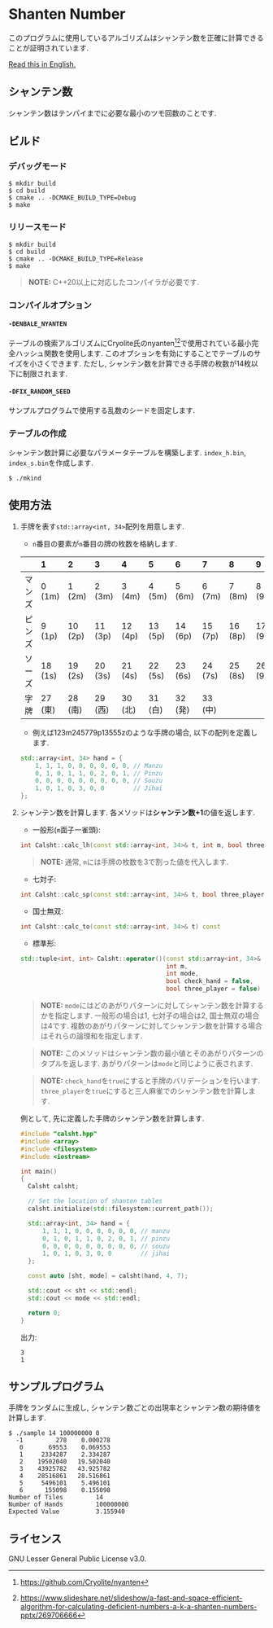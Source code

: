 # Shanten Number

このプログラムに使用しているアルゴリズムはシャンテン数を正確に計算できることが証明されています.

[Read this in English.](README.md)

## シャンテン数

シャンテン数はテンパイまでに必要な最小のツモ回数のことです.

## ビルド

### デバッグモード

```
$ mkdir build
$ cd build
$ cmake .. -DCMAKE_BUILD_TYPE=Debug
$ make
```

### リリースモード

```
$ mkdir build
$ cd build
$ cmake .. -DCMAKE_BUILD_TYPE=Release
$ make
```
> **NOTE:** C++20以上に対応したコンパイラが必要です.

### コンパイルオプション

#### `-DENBALE_NYANTEN`

テーブルの検索アルゴリズムにCryolite氏のnyanten[^1][^2]で使用されている最小完全ハッシュ関数を使用します. このオプションを有効にすることでテーブルのサイズを小さくできます. ただし, シャンテン数を計算できる手牌の枚数が14枚以下に制限されます.

[^1]: https://github.com/Cryolite/nyanten
[^2]: https://www.slideshare.net/slideshow/a-fast-and-space-efficient-algorithm-for-calculating-deficient-numbers-a-k-a-shanten-numbers-pptx/269706666

#### `-DFIX_RANDOM_SEED`

サンプルプログラムで使用する乱数のシードを固定します.

### テーブルの作成

シャンテン数計算に必要なパラメータテーブルを構築します. `index_h.bin`, `index_s.bin`を作成します.

```
$ ./mkind
```

## 使用方法

1. 手牌を表す`std::array<int, 34>`配列を用意します.
   - `n`番目の要素が`n`番目の牌の枚数を格納します.

   |        | 1       | 2       | 3       | 4       | 5       | 6       | 7       | 8       | 9       |
   | :----- | :------ | :------ | :------ | :------ | :------ | :------ | :------ | :------ | :------ |
   | マンズ | 0 (1m)  | 1 (2m)  | 2 (3m)  | 3 (4m)  | 4 (5m)  | 5 (6m)  | 6 (7m)  | 7 (8m)  | 8 (9m)  |
   | ピンズ | 9 (1p)  | 10 (2p) | 11 (3p) | 12 (4p) | 13 (5p) | 14 (6p) | 15 (7p) | 16 (8p) | 17 (9p) |
   | ソーズ | 18 (1s) | 19 (2s) | 20 (3s) | 21 (4s) | 22 (5s) | 23 (6s) | 24 (7s) | 25 (8s) | 26 (9s) |
   | 字牌   | 27 (東) | 28 (南) | 29 (西) | 30 (北) | 31 (白) | 32 (発) | 33 (中) |         |         |

   - 例えば123m245779p13555zのような手牌の場合, 以下の配列を定義します.

   ```cpp
   std::array<int, 34> hand = {
       1, 1, 1, 0, 0, 0, 0, 0, 0, // Manzu
       0, 1, 0, 1, 1, 0, 2, 0, 1, // Pinzu
       0, 0, 0, 0, 0, 0, 0, 0, 0, // Souzu
       1, 0, 1, 0, 3, 0, 0        // Jihai
   };
   ```

1. シャンテン数を計算します. 各メソッドは**シャンテン数+1**の値を返します.
   - 一般形(`m`面子一雀頭):
   ```cpp
   int Calsht::calc_lh(const std::array<int, 34>& t, int m, bool three_player = false) const
   ```

   > **NOTE:** 通常, `m`には手牌の枚数を3で割った値を代入します.

   - 七対子:
   ```cpp
   int Calsht::calc_sp(const std::array<int, 34>& t, bool three_player = false) const
   ```
   - 国士無双:
   ```cpp
   int Calsht::calc_to(const std::array<int, 34>& t) const
   ```
   - 標準形:
   ```cpp
   std::tuple<int, int> Calsht::operator()(const std::array<int, 34>& t,
                                           int m,
                                           int mode,
                                           bool check_hand = false,
                                           bool three_player = false) const
   ```
   > **NOTE:** `mode`にはどのあがりパターンに対してシャンテン数を計算するかを指定します. 一般形の場合は1, 七対子の場合は2, 国士無双の場合は4です. 複数のあがりパターンに対してシャンテン数を計算する場合はそれらの論理和を指定します.

   > **NOTE:** このメソッドはシャンテン数の最小値とそのあがりパターンのタプルを返します. あがりパターンは`mode`と同じように表されます.

   > **NOTE:** `check_hand`を`true`にすると手牌のバリデーションを行います. `three_player`を`true`にすると三人麻雀でのシャンテン数を計算します.

   例として, 先に定義した手牌のシャンテン数を計算します.

   ```cpp
   #include "calsht.hpp"
   #include <array>
   #include <filesystem>
   #include <iostream>

   int main()
   {
     Calsht calsht;

     // Set the location of shanten tables
     calsht.initialize(std::filesystem::current_path());

     std::array<int, 34> hand = {
         1, 1, 1, 0, 0, 0, 0, 0, 0, // manzu
         0, 1, 0, 1, 1, 0, 2, 0, 1, // pinzu
         0, 0, 0, 0, 0, 0, 0, 0, 0, // souzu
         1, 0, 1, 0, 3, 0, 0        // jihai
     };

     const auto [sht, mode] = calsht(hand, 4, 7);

     std::cout << sht << std::endl;
     std::cout << mode << std::endl;

     return 0;
   }
   ```
   出力:
   ```
   3
   1
   ```

## サンプルプログラム

手牌をランダムに生成し, シャンテン数ごとの出現率とシャンテン数の期待値を計算します.

```
$ ./sample 14 100000000 0
  -1         278    0.000278
   0       69553    0.069553
   1     2334287    2.334287
   2    19502040   19.502040
   3    43925782   43.925782
   4    28516861   28.516861
   5     5496101    5.496101
   6      155098    0.155098
Number of Tiles         14
Number of Hands         100000000
Expected Value          3.155940
```

## ライセンス

GNU Lesser General Public License v3.0.
